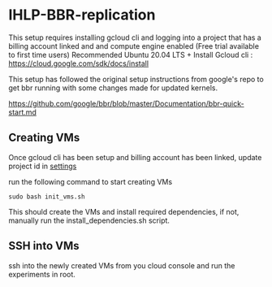 # IHLP-BBR-replication

This setup requires installing gcloud cli and logging into a project that has a billing account linked and and compute engine enabled (Free trial available to first time users) Recommended Ubuntu 20.04 LTS +
Install Gcloud cli : https://cloud.google.com/sdk/docs/install

This setup has followed the original setup instructions from google's repo to get bbr running with some changes made for updated kernels.

https://github.com/google/bbr/blob/master/Documentation/bbr-quick-start.md

## Creating VMs
Once gcloud cli has been setup and billing account has been linked, update project id in [settings](/settings.sh)

run the following command to start creating VMs

```
sudo bash init_vms.sh
```

This should create the VMs and install required dependencies, if not, manually run the install_dependencies.sh script.

## SSH into VMs 

ssh into the newly created VMs from you cloud console and run the experiments in root.